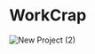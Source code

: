 # WorkCrap
![New Project (2)](https://user-images.githubusercontent.com/70788776/98797489-eb404f80-240c-11eb-9f0c-47cbb4b61f49.jpg)

